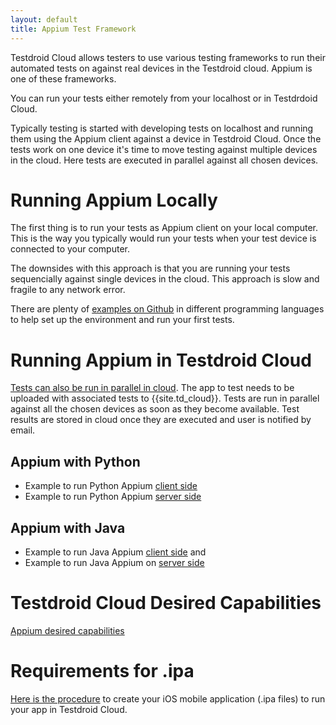 ```yaml
---
layout: default
title: Appium Test Framework
---
```


Testdroid Cloud allows testers to use various testing frameworks to
run their automated tests on against real devices in the Testdroid
cloud. Appium is one of these frameworks.

You can run your tests either remotely from your localhost or in
Testdrdoid Cloud.

Typically testing is started with developing tests on localhost and
running them using the Appium client against a device in Testdroid
Cloud. Once the tests work on one device it's time to move testing
against multiple devices in the cloud. Here tests are executed in
parallel against all chosen devices.

# Running Appium Locally

The first thing is to run your tests as Appium client on your local
computer. This is the way you typically would run your tests when your
test device is connected to your computer.

The downsides with this approach is that you are running your tests
sequencially against single devices in the cloud. This approach is
slow and fragile to any network error.

There are plenty of [examples on
Github](https://github.com/bitbar/testdroid-samples/tree/master/appium/sample-scripts)
in different programming languages to help set up the environment and
run your first tests.

# Running Appium in Testdroid Cloud

[Tests can also be run in parallel in
cloud]({{site.github.url}}/appium/examples/moving-tests-to-cloud). The
app to test needs to be uploaded with associated tests to
{{site.td_cloud}}. Tests are run in parallel against all the chosen
devices as soon as they become available. Test results are stored in
cloud once they are executed and user is notified by email.

## Appium with Python

* Example to run Python Appium [client side]({{site.github.url}}/appium/examples/python-client-side-example/)
* Example to run Python Appium [server side]({{site.github.url}}/appium/examples/server-side-appium-in-tc-python/)


## Appium with Java

* Example to run Java Appium [client side]({{site.github.url}}/appium/examples/java-client-side-example/) and 
* Example to run Java Appium on [server side]({{site.github.url}}/appium/examples/server-side-appium-in-tc-java/)

# Testdroid Cloud Desired Capabilities

[Appium desired capabilities](testdroid-desired-caps/)

# Requirements for .ipa

[Here is the procedure]({{site.github.url}}/how-tos/ipa-requirements) to create your iOS
mobile application (.ipa files) to run your app in Testdroid Cloud.

